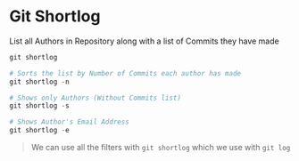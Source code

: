 # Git Shortlog

List all Authors in Repository along with a list of Commits they have made

```ps1
git shortlog

# Sorts the list by Number of Commits each author has made
git shortlog -n

# Shows only Authors (Without Commits list)
git shortlog -s

# Shows Author's Email Address
git shortlog -e
```

> We can use all the filters with `git shortlog` which we use with `git log`
